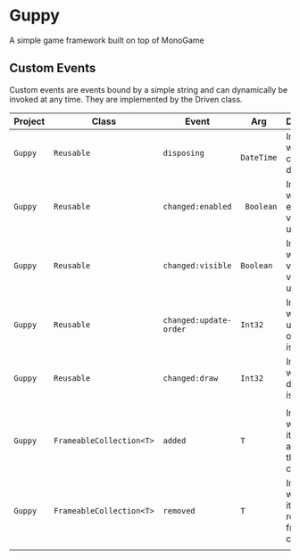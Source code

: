 # Guppy
A simple game framework built on top of MonoGame


## Custom Events
Custom events are events bound by a simple string and can dynamically be invoked at any time. They are implemented by the Driven class.

| Project | Class | Event | Arg | Description |
| ------- | ----- | ----- | --------- | ----------- |
| `Guppy` | `Reusable` | `disposing` |` DateTime` | Invoked when the child is disposed. |
| `Guppy` | `Reusable` | `changed:enabled` |` Boolean` | Invoked when the enabled value is updated. |
| `Guppy` | `Reusable` | `changed:visible` | `Boolean` | Invoked when the visible value is updated. |
| `Guppy` | `Reusable` | `changed:update-order` | `Int32` | Invoked when the update order value is changed. |
| `Guppy` | `Reusable` | `changed:draw` | `Int32` | Invoked when the draw value is updated. |
| | | | |
| `Guppy` | `FrameableCollection<T>` | `added` | `T` | Invoked when an item is added to the collection. |
| `Guppy` | `FrameableCollection<T>` | `removed` | `T` | Invoked when an item is removed from the collection. |
| | | | |
